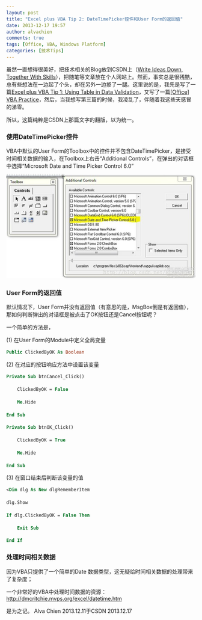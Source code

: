 ```yaml
---
layout: post
title: "Excel plus VBA Tip 2: DateTimePicker控件和User Form的返回值"
date: 2013-12-17 19:57
author: alvachien
comments: true
tags: [Office, VBA, Windows Platform]
categories: [技术Tips]
---
```

虽然一直想得很美好，把技术相关的Blog放到CSDN上（[Write Ideas Down, Together With Skills](http://blog.csdn.net/alvachien)），把随笔等文章放在个人网站上。然而，事实总是很残酷，总有些想法在一边起了个头，却在另外一边掺了一腿。这里说的是，我先是写了一篇[Excel plus VBA Tip 1: Using Table in Data Validation](http://www.alvachien.com/alvablog/?p=1416)，又写了一篇[[Office] VBA Practice](http://blog.csdn.net/alvachien/article/details/17267197)，然后，当我想写第三篇的时候，我凌乱了，伴随着我这些天感冒的涕零。

所以，这篇纯粹是CSDN上那篇文字的翻版，以为统一。

### 使用DateTimePicker控件

VBA中默认的User Form的Toolbox中的控件并不包含DateTimePicker，是接受时间相关数据的输入，在Toolbox上右击“Additional Controls”，在弹出的对话框中选择“Microsoft Date and Time Picker Control 6.0”

![Setting](/assets/uploads/2013/12/18d8bc3eb13533fa5c546959aad3fd1f40345be3.jpg)

### User Form的返回值
默认情况下，User Form并没有返回值（有意思的是，MsgBox倒是有返回值），那如何判断弹出的对话框是被点击了OK按钮还是Cancel按钮呢？

一个简单的方法是，

(1) 在User Form的Module中定义全局变量
```vb
Public ClickedByOK As Boolean
```

(2) 在对应的按钮响应方法中设置该变量

```vb
Private Sub btnCancel_Click()

    ClickedByOK = False

    Me.Hide

End Sub

Private Sub btnOK_Click()

    ClickedByOK = True

    Me.Hide

End Sub
```

(3) 在窗口结束后判断该变量的值
```vb
<Dim dlg As New dlgRememberItem

dlg.Show

If dlg.ClickedByOK = False Then

    Exit Sub

End If
```

### 处理时间相关数据
因为VBA只提供了一个简单的Date 数据类型，这无疑给时间相关数据的处理带来了复杂度；

一个非常好的VBA中处理时间数据的资源： http://dmcritchie.mvps.org/excel/datetime.htm

是为之记。
Alva Chien
2013.12.11于CSDN
2013.12.17

